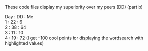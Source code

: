 These code files display my superiority over my peers (DD) (part b)

Day : DD : Me  
1 : 22 : 6  
2 : 38 : 64  
3 : 11 : 10  
4 : 19 : 72 (I get +100 cool points for displaying the wordsearch with highlighted values)  
